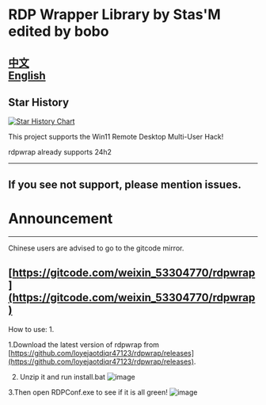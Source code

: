 # RDP Wrapper Library by Stas'M edited by bobo

[中文](https://github.com/loyejaotdiqr47123/rdpwrap/blob/master/README_CN.md) <br>
[English](https://github.com/loyejaotdiqr47123/rdpwrap/blob/master/README.md)
-------------------------------------------------------------------------------------------------------------
## Star History

<a href="https://star-history.com/?lng=en#loyejaotdiqr47123/rdpwrap&Date">
 <picture>
   <source media="(prefers-color-scheme: dark)" srcset="https://api.star-history.com/svg?repos=loyejaotdiqr47123/rdpwrap&type=Date&theme=dark" />
   <source media="(prefers-color-scheme: light)" srcset="https://api.star-history.com/svg?repos=loyejaotdiqr47123/rdpwrap&type=Date" />
   <img alt="Star History Chart" src="https://api.star-history.com/svg?repos=loyejaotdiqr47123/rdpwrap&type=Date" />
 </picture>
</a>



This project supports the Win11 Remote Desktop Multi-User Hack!

rdpwrap already supports 24h2
     
 -------------------------------------------------------------------------------------------------------------
 If you see not support, please mention issues.
--------------------------------------------------------------------------------------------------------------

# Announcement



--------------------------------------------------------------------------------------------------------------

Chinese users are advised to go to the gitcode mirror.

[https://gitcode.com/weixin_53304770/rdpwrap](https://gitcode.com/weixin_53304770/rdpwrap)
-------------------------------------------------------------------------------------------------------------
How to use: 1.

1.Download the latest version of rdpwrap from [https://github.com/loyejaotdiqr47123/rdpwrap/releases](https://github.com/loyejaotdiqr47123/rdpwrap/releases).

2. Unzip it and run install.bat
![image](https://img2.imgtp.com/2024/03/09/c0QN6eKl.png)

3.Then open RDPConf.exe to see if it is all green!
![image](https://img2.imgtp.com/2024/03/09/XvYspUTI.png)



